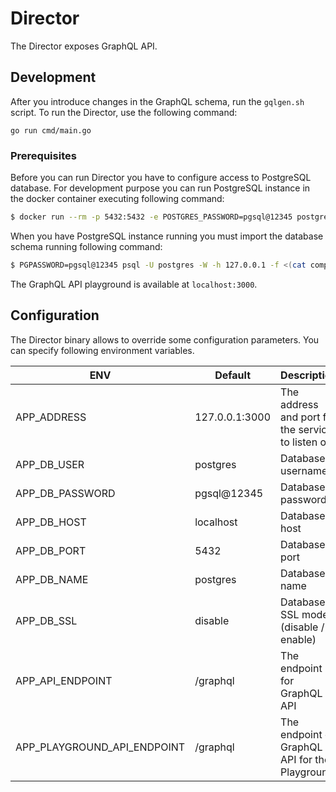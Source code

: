 # Director

The Director exposes GraphQL API.

## Development

After you introduce changes in the GraphQL schema, run the `gqlgen.sh` script.
To run the Director, use the following command:

```
go run cmd/main.go
```

### Prerequisites

Before you can run Director you have to configure access to PostgreSQL database. For development purpose you can run PostgreSQL instance in the docker container executing following command:

```bash
$ docker run --rm -p 5432:5432 -e POSTGRES_PASSWORD=pgsql@12345 postgres
```

When you have PostgreSQL instance running you must import the database schema running following command:

```bash
$ PGPASSWORD=pgsql@12345 psql -U postgres -W -h 127.0.0.1 -f <(cat components/schema-migrator/migrations/*.up.sql)
```

The GraphQL API playground is available at `localhost:3000`.

## Configuration

The Director binary allows to override some configuration parameters. You can specify following environment variables.

| ENV                         | Default        | Description                                       |
|-----------------------------|----------------|---------------------------------------------------|
| APP_ADDRESS                 | 127.0.0.1:3000 | The address and port for the service to listen on |
| APP_DB_USER                 | postgres       | Database username                                 |
| APP_DB_PASSWORD             | pgsql@12345    | Database password                                 |
| APP_DB_HOST                 | localhost      | Database host                                     |
| APP_DB_PORT                 | 5432           | Database port                                     |
| APP_DB_NAME                 | postgres       | Database name                                     |
| APP_DB_SSL                  | disable        | Database SSL mode (disable / enable)              |
| APP_API_ENDPOINT            | /graphql       | The endpoint for GraphQL API                      |
| APP_PLAYGROUND_API_ENDPOINT | /graphql       | The endpoint of GraphQL API for the Playground    |
